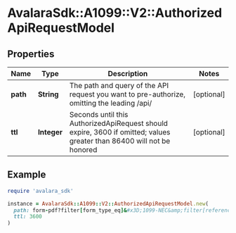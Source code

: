 # AvalaraSdk::A1099::V2::AuthorizedApiRequestModel

## Properties

| Name | Type | Description | Notes |
| ---- | ---- | ----------- | ----- |
| **path** | **String** | The path and query of the API request you want to pre-authorize, omitting the leading /api/ | [optional] |
| **ttl** | **Integer** | Seconds until this AuthorizedApiRequest should expire, 3600 if omitted; values greater than 86400 will not be honored | [optional] |

## Example

```ruby
require 'avalara_sdk'

instance = AvalaraSdk::A1099::V2::AuthorizedApiRequestModel.new(
  path: form-pdf?filter[form_type_eq]&#x3D;1099-NEC&amp;filter[reference_id_eq]&#x3D;SE-02453450&amp;filter[tax_year_eq]&#x3D;2023,
  ttl: 3600
)
```

